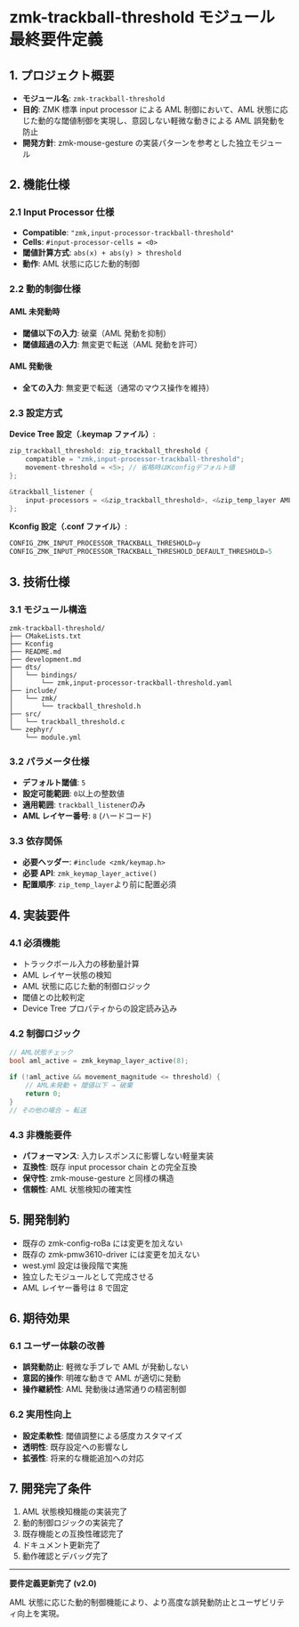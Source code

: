 # zmk-trackball-threshold モジュール 最終要件定義

## 1. プロジェクト概要

- **モジュール名**: `zmk-trackball-threshold`
- **目的**: ZMK 標準 input processor による AML 制御において、AML 状態に応じた動的な閾値制御を実現し、意図しない軽微な動きによる AML 誤発動を防止
- **開発方針**: zmk-mouse-gesture の実装パターンを参考とした独立モジュール

## 2. 機能仕様

### 2.1 Input Processor 仕様

- **Compatible**: `"zmk,input-processor-trackball-threshold"`
- **Cells**: `#input-processor-cells = <0>`
- **閾値計算方式**: `abs(x) + abs(y) > threshold`
- **動作**: AML 状態に応じた動的制御

### 2.2 動的制御仕様

#### AML 未発動時

- **閾値以下の入力**: 破棄（AML 発動を抑制）
- **閾値超過の入力**: 無変更で転送（AML 発動を許可）

#### AML 発動後

- **全ての入力**: 無変更で転送（通常のマウス操作を維持）

### 2.3 設定方式

**Device Tree 設定（.keymap ファイル）**:

```c
zip_trackball_threshold: zip_trackball_threshold {
    compatible = "zmk,input-processor-trackball-threshold";
    movement-threshold = <5>; // 省略時はKconfigデフォルト値
};

&trackball_listener {
    input-processors = <&zip_trackball_threshold>, <&zip_temp_layer AML 30000>;
};
```

**Kconfig 設定（.conf ファイル）**:

```c
CONFIG_ZMK_INPUT_PROCESSOR_TRACKBALL_THRESHOLD=y
CONFIG_ZMK_INPUT_PROCESSOR_TRACKBALL_THRESHOLD_DEFAULT_THRESHOLD=5
```

## 3. 技術仕様

### 3.1 モジュール構造

```
zmk-trackball-threshold/
├── CMakeLists.txt
├── Kconfig
├── README.md
├── development.md
├── dts/
│   └── bindings/
│       └── zmk,input-processor-trackball-threshold.yaml
├── include/
│   └── zmk/
│       └── trackball_threshold.h
├── src/
│   └── trackball_threshold.c
└── zephyr/
    └── module.yml
```

### 3.2 パラメータ仕様

- **デフォルト閾値**: `5`
- **設定可能範囲**: `0`以上の整数値
- **適用範囲**: `trackball_listener`のみ
- **AML レイヤー番号**: `8` (ハードコード)

### 3.3 依存関係

- **必要ヘッダー**: `#include <zmk/keymap.h>`
- **必要 API**: `zmk_keymap_layer_active()`
- **配置順序**: `zip_temp_layer`より前に配置必須

## 4. 実装要件

### 4.1 必須機能

- トラックボール入力の移動量計算
- AML レイヤー状態の検知
- AML 状態に応じた動的制御ロジック
- 閾値との比較判定
- Device Tree プロパティからの設定読み込み

### 4.2 制御ロジック

```c
// AML状態チェック
bool aml_active = zmk_keymap_layer_active(8);

if (!aml_active && movement_magnitude <= threshold) {
    // AML未発動 + 閾値以下 → 破棄
    return 0;
}
// その他の場合 → 転送
```

### 4.3 非機能要件

- **パフォーマンス**: 入力レスポンスに影響しない軽量実装
- **互換性**: 既存 input processor chain との完全互換
- **保守性**: zmk-mouse-gesture と同様の構造
- **信頼性**: AML 状態検知の確実性

## 5. 開発制約

- 既存の zmk-config-roBa には変更を加えない
- 既存の zmk-pmw3610-driver には変更を加えない
- west.yml 設定は後段階で実施
- 独立したモジュールとして完成させる
- AML レイヤー番号は 8 で固定

## 6. 期待効果

### 6.1 ユーザー体験の改善

- **誤発動防止**: 軽微な手ブレで AML が発動しない
- **意図的操作**: 明確な動きで AML が適切に発動
- **操作継続性**: AML 発動後は通常通りの精密制御

### 6.2 実用性向上

- **設定柔軟性**: 閾値調整による感度カスタマイズ
- **透明性**: 既存設定への影響なし
- **拡張性**: 将来的な機能追加への対応

## 7. 開発完了条件

1. AML 状態検知機能の実装完了
2. 動的制御ロジックの実装完了
3. 既存機能との互換性確認完了
4. ドキュメント更新完了
5. 動作確認とデバッグ完了

---

**要件定義更新完了 (v2.0)**

AML 状態に応じた動的制御機能により、より高度な誤発動防止とユーザビリティ向上を実現。
